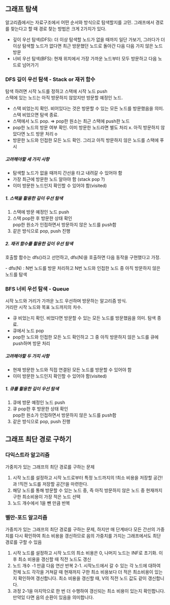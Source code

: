 ## 그래프 탐색

<p>
알고리즘에서는 자료구조에서 어떤 순서와 방식으로 탐색할지를 고민. 그래프에서 경로를 찾는다고 할 때 경로 찾는 방법은 크게 2가지가 있다.
</p>

<ul>
    <li>깊이 우선 탐색(DFS): 더 이상 탐색할 노드가 없을 
    때까지 일단 가보기, 그러다가 더 이상 탐색할 노드가 없다면 최근 방문했던 노드로 돌아간 다음 다음 가지 않은 노드 방문</li>
    <li>너비 우선 탐색(BFS): 현재 위치에서 가장 가까운 노드부터 모두 방문하고 다음 노드로 넘어가기</li>
</ul>

### DFS 깊이 우선 탐색 - Stack or 재귀 함수

<p>
탐색 하려면 시작 노드를 정하고 스택에 시작 노드 push </br>
스택에 있는 노드는 아직 방문하지 않았지만 방문할 예정인 노드.
</p>

<ul>
    <li>
        스택 비었는지 확인. 비어있다는 것은 방문할 수 있는 모든 노드를 방문했음을 의미. 스택 비었으면 탐색 종료.
    </li>
    <li>스택에서 노드 pop. => pop한 원소는 최근 스택에 push한 노드</li>
    <li>pop한 노드의 방문 여부 확인. 이미 방문한 노드라면 별도 처리 x. 아직 방문하지 않았다면 노드 방문 처리 o</li>
    <li>방문한 노드와 인접한 모든 노드 확인. 그리고 아직 방문하지 않은 노드를 스택에 푸시</li>
</ul>

<h5>고려해야할 세 가지 사항</h5>

<ul>
    <li>탐색할 노드가 없을 때까지 간선을 타고 내려갈 수 있어야 함</li>
    <li>가장 최근에 방문한 노드 알아야 함 (stack pop ?)</li>
    <li>이미 방문한 노드인지 확인할 수 있어야 함(visited)</li>
</ul>

<h5>1. 스택을 활용한 깊이 우선 탐색</h5>

1. 스택에 방문 예정인 노드 push
2. 스택 pop한 후 방문한 상태 확인 </br> pop한 원소가 인접하면서 방문하지 않은 노드를 push함
3. 같은 방식으로 pop, push 진행

<h5>2. 재귀 함수를 활용한 깊이 우선 탐색</h5>

<p>호출할 함수는 dfs()라고 선언하고, dfs(N)을 호출하면 다음 동작을 구현했다고 가정.
</p>
- dfs(N) : N번 노드를 방문 처리하고 N번 노드와 인접한 노드 중 아직 방문하지 않은 노드를 탐색

### BFS 너비 우선 탐색 - Queue

<p>
시작 노드와 거리가 가까운 노드 우선하며 방문하는 알고리즘 방식. </br>
거리란 시작 노드와 목표 노드까지의 차수.
</p>

<ul>
    <li>
        큐 비었는지 확인. 비었다면 방문할 수 있는 모든 노드를 방문했음을 의미. 탐색 종료.
    </li>
    <li>큐에서 노드 pop</li>
    <li>pop한 노드와 인접한 모든 노드 확인하고 그 중 아직 방문하지 않은 노드를 큐에 push하며 방문 처리</li>
</ul>

<h5>고려해야할 두 가지 사항</h5>

<ul>
    <li>현재 방문한 노드와 직접 연결된 모든 노드를 방문할 수 있어야 함</li>
    <li>이미 방문한 노드인지 확인할 수 있어야 함(visited)</li>
</ul>

<h5>1. 큐를 활용한 깊이 우선 탐색</h5>

1. 큐에 방문 예정인 노드 push
2. 큐 pop한 후 방문한 상태 확인 </br> pop한 원소가 인접하면서 방문하지 않은 노드를 push함
3. 같은 방식으로 pop, push 진행

## 그래프 최단 경로 구하기

### 다익스트라 알고리즘

가중치가 있는 그래프의 최단 경로를 구하는 문제

1. 시작 노드를 설정하고 시작 노드로부터 특정 노드까지의 !최소 비용을 저장할 공간!과 !직전 노드를 저장할 공간!을 마련한다.
2. 해당 노드를 통해 방문할 수 있는 노드 중, 즉 아직 방문하지 않은 노드 중 현재까지 구한 최소비용이 가장 적은 노드 선택
3. 노드 개수에서 1을 뺀 만큼 반복

### 벨만-포드 알고리즘

가중치가 있는 그래프의 최단 경로를 구하는 문제, 하지만 매 단계바다 모든 간선의 가중치를 다시 확인하여 최소 비용을 갱신하므로 음의 가중치를 가지는 그래프에서도 최단 경로를 구할 수 있음

1. 시작 노드를 설정하고 시작 노드의 최소 비용은 0, 나머지 노드는 INF로 초기화. 이후 최소 비용을 갱신할 때 직전 노드도 갱신
2. 노드 개수 -1 만큼 다음 연산 반복
   2-1. 시작노드에서 갈 수 있는 각 노드에 대하여 전체 노드 각각을 거쳐갈 때 현재까지 구한 최소 비용보다 더 적은 최소비용이 있는지 확인하여 갱신합니다. 최소 비용을 갱신할 때, V의 직전 노드 값도 같이 갱신합니다.
3. 과정 2-1을 마지막으로 한 번 더 수행하여 갱신되는 최소 비용이 있는지 확인합니다. 만약있 다면 음의 순환이 있음을 의미합니다.
